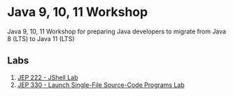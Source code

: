 # Java 9, 10, 11 Workshop
Java 9, 10, 11 Workshop for preparing Java developers to migrate from Java 8 (LTS) to Java 11 (LTS)


## Labs

1. [JEP 222 - JShell Lab](jep222/README.md)
1. [JEP 330 - Launch Single-File Source-Code Programs Lab](jep330/README.md)